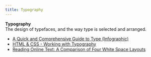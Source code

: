 ```yaml
---
title: Typography
---
```

**Typography**  
The design of typefaces, and the way type is selected and arranged.
*   [A Quick and Comprehensive Guide to Type (Infographic)](http://designify.me/wp-content/uploads/infographic-typography-guide.png)  
*   [HTML & CSS - Working with Typography](http://learn.shayhowe.com/html-css/working-with-typography/)  
*   [Reading Online Text: A Comparison of Four White Space Layouts](http://psychology.wichita.edu/surl/usabilitynews/62/whitespace.htm)  
